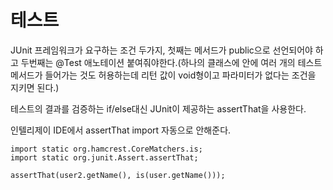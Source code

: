 # 테스트

JUnit 프레임워크가 요구하는 조건 두가지, 첫째는 메서드가 public으로 선언되어야 하고 두번째는 @Test 애노테이션 붙여줘야한다.(하나의 클래스에 안에 여러 개의 테스트 메서드가 들어가는 것도 허용하는데 리턴 값이 void형이고 파라미터가 없다는 조건을 지키면 된다.)

테스트의 결과를 검증하는 if/else대신 JUnit이 제공하는 assertThat을 사용한다. 

인텔리제이 IDE에서 assertThat import 자동으로 안해준다. 
```
import static org.hamcrest.CoreMatchers.is; 
import static org.junit.Assert.assertThat; 

assertThat(user2.getName(), is(user.getName()));
```


